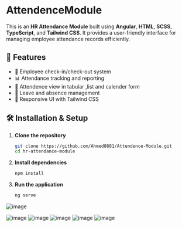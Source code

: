 # AttendenceModule
This is an **HR Attendance Module** built using **Angular**, **HTML**, **SCSS**, **TypeScript**, and **Tailwind CSS**. It provides a user-friendly interface for managing employee attendance records efficiently.

## 🚀 Features
- 📅 Employee check-in/check-out system
- 📊 Attendance tracking and reporting
- 📅 Attendence view in tabular ,list and calender form
- 📌 Leave and absence management
- 🎨 Responsive UI with Tailwind CSS


## 🛠 Installation & Setup

1. **Clone the repository**
   ```sh
   git clone https://github.com/Ahmed8881/Attendence-Module.git
   cd hr-attendance-module
2. **Install dependencies**
   ```sh
   npm install
1. **Run the application**
   ```sh
   ng serve

![image](https://github.com/user-attachments/assets/172a3952-6fc0-4d16-aef3-20cec73f0d88)

![image](https://github.com/user-attachments/assets/56048e48-0e33-444c-9353-b1cd00a8920e)
![image](https://github.com/user-attachments/assets/abe230bd-eb57-4bfb-93e7-e0544512e825)
![image](https://github.com/user-attachments/assets/ef4d9455-9029-4ec0-8c7d-f14347464cbb)
![image](https://github.com/user-attachments/assets/78f76389-9437-4ab1-87f5-3e786bb27f79)
![image](https://github.com/user-attachments/assets/4c817fa2-4108-4ccf-9148-09fce5af7057)

